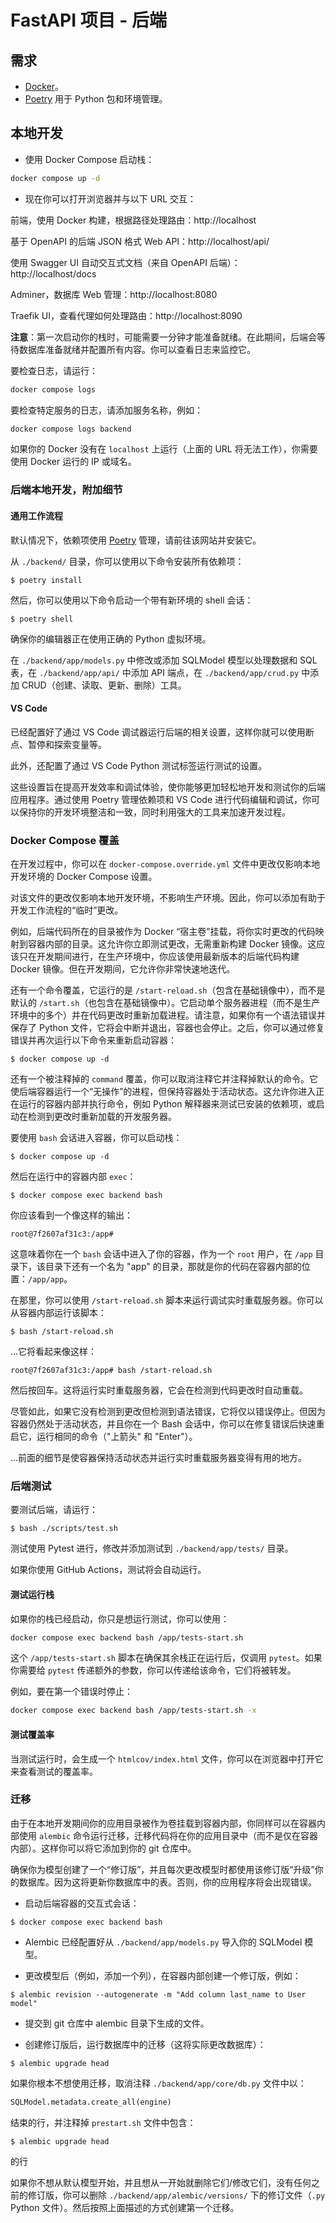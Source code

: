 # FastAPI 项目 - 后端

## 需求

* [Docker](https://www.docker.com/)。
* [Poetry](https://python-poetry.org/) 用于 Python 包和环境管理。

## 本地开发

* 使用 Docker Compose 启动栈：

```bash
docker compose up -d
```

* 现在你可以打开浏览器并与以下 URL 交互：

前端，使用 Docker 构建，根据路径处理路由：http://localhost

基于 OpenAPI 的后端 JSON 格式 Web API：http://localhost/api/

使用 Swagger UI 自动交互式文档（来自 OpenAPI 后端）：http://localhost/docs

Adminer，数据库 Web 管理：http://localhost:8080

Traefik UI，查看代理如何处理路由：http://localhost:8090

**注意**：第一次启动你的栈时，可能需要一分钟才能准备就绪。在此期间，后端会等待数据库准备就绪并配置所有内容。你可以查看日志来监控它。

要检查日志，请运行：

```bash
docker compose logs
```

要检查特定服务的日志，请添加服务名称，例如：

```bash
docker compose logs backend
```

如果你的 Docker 没有在 `localhost` 上运行（上面的 URL 将无法工作），你需要使用 Docker 运行的 IP 或域名。

### 后端本地开发，附加细节

#### 通用工作流程

默认情况下，依赖项使用 [Poetry](https://python-poetry.org/) 管理，请前往该网站并安装它。

从 `./backend/` 目录，你可以使用以下命令安装所有依赖项：

```console
$ poetry install
```

然后，你可以使用以下命令启动一个带有新环境的 shell 会话：

```console
$ poetry shell
```

确保你的编辑器正在使用正确的 Python 虚拟环境。

在 `./backend/app/models.py` 中修改或添加 SQLModel 模型以处理数据和 SQL 表，在 `./backend/app/api/` 中添加 API 端点，在 `./backend/app/crud.py` 中添加 CRUD（创建、读取、更新、删除）工具。

#### VS Code

已经配置好了通过 VS Code 调试器运行后端的相关设置，这样你就可以使用断点、暂停和探索变量等。

此外，还配置了通过 VS Code Python 测试标签运行测试的设置。

这些设置旨在提高开发效率和调试体验，使你能够更加轻松地开发和测试你的后端应用程序。通过使用 Poetry 管理依赖项和 VS Code 进行代码编辑和调试，你可以保持你的开发环境整洁和一致，同时利用强大的工具来加速开发过程。

### Docker Compose 覆盖

在开发过程中，你可以在 `docker-compose.override.yml` 文件中更改仅影响本地开发环境的 Docker Compose 设置。

对该文件的更改仅影响本地开发环境，不影响生产环境。因此，你可以添加有助于开发工作流程的“临时”更改。

例如，后端代码所在的目录被作为 Docker “宿主卷”挂载，将你实时更改的代码映射到容器内部的目录。这允许你立即测试更改，无需重新构建 Docker 镜像。这应该只在开发期间进行，在生产环境中，你应该使用最新版本的后端代码构建 Docker 镜像。但在开发期间，它允许你非常快速地迭代。

还有一个命令覆盖，它运行的是 `/start-reload.sh`（包含在基础镜像中），而不是默认的 `/start.sh`（也包含在基础镜像中）。它启动单个服务器进程（而不是生产环境中的多个）并在代码更改时重新加载进程。请注意，如果你有一个语法错误并保存了 Python 文件，它将会中断并退出，容器也会停止。之后，你可以通过修复错误并再次运行以下命令来重新启动容器：

```console
$ docker compose up -d
```

还有一个被注释掉的 `command` 覆盖，你可以取消注释它并注释掉默认的命令。它使后端容器运行一个“无操作”的进程，但保持容器处于活动状态。这允许你进入正在运行的容器内部并执行命令，例如 Python 解释器来测试已安装的依赖项，或启动在检测到更改时重新加载的开发服务器。

要使用 `bash` 会话进入容器，你可以启动栈：

```console
$ docker compose up -d
```

然后在运行中的容器内部 `exec`：

```console
$ docker compose exec backend bash
```

你应该看到一个像这样的输出：

```console
root@7f2607af31c3:/app#
```

这意味着你在一个 `bash` 会话中进入了你的容器，作为一个 `root` 用户，在 `/app` 目录下，该目录下还有一个名为 "app" 的目录，那就是你的代码在容器内部的位置：`/app/app`。

在那里，你可以使用 `/start-reload.sh` 脚本来运行调试实时重载服务器。你可以从容器内部运行该脚本：

```console
$ bash /start-reload.sh
```

...它将看起来像这样：

```console
root@7f2607af31c3:/app# bash /start-reload.sh
```

然后按回车。这将运行实时重载服务器，它会在检测到代码更改时自动重载。

尽管如此，如果它没有检测到更改但检测到语法错误，它将仅以错误停止。但因为容器仍然处于活动状态，并且你在一个 Bash 会话中，你可以在修复错误后快速重启它，运行相同的命令（"上箭头" 和 "Enter"）。

...前面的细节是使容器保持活动状态并运行实时重载服务器变得有用的地方。

### 后端测试

要测试后端，请运行：

```console
$ bash ./scripts/test.sh
```

测试使用 Pytest 进行，修改并添加测试到 `./backend/app/tests/` 目录。

如果你使用 GitHub Actions，测试将会自动运行。

#### 测试运行栈

如果你的栈已经启动，你只是想运行测试，你可以使用：

```bash
docker compose exec backend bash /app/tests-start.sh
```

这个 `/app/tests-start.sh` 脚本在确保其余栈正在运行后，仅调用 `pytest`。如果你需要给 `pytest` 传递额外的参数，你可以传递给该命令，它们将被转发。

例如，要在第一个错误时停止：

```bash
docker compose exec backend bash /app/tests-start.sh -x
```

#### 测试覆盖率

当测试运行时，会生成一个 `htmlcov/index.html` 文件，你可以在浏览器中打开它来查看测试的覆盖率。

### 迁移

由于在本地开发期间你的应用目录被作为卷挂载到容器内部，你同样可以在容器内部使用 `alembic` 命令运行迁移，迁移代码将在你的应用目录中（而不是仅在容器内部）。这样你可以将它添加到你的 git 仓库中。

确保你为模型创建了一个“修订版”，并且每次更改模型时都使用该修订版“升级”你的数据库。因为这将更新你数据库中的表。否则，你的应用程序将会出现错误。

* 启动后端容器的交互式会话：

```console
$ docker compose exec backend bash
```

* Alembic 已经配置好从 `./backend/app/models.py` 导入你的 SQLModel 模型。

* 更改模型后（例如，添加一个列），在容器内部创建一个修订版，例如：

```console
$ alembic revision --autogenerate -m "Add column last_name to User model"
```

* 提交到 git 仓库中 alembic 目录下生成的文件。

* 创建修订版后，运行数据库中的迁移（这将实际更改数据库）：

```console
$ alembic upgrade head
```

如果你根本不想使用迁移，取消注释 `./backend/app/core/db.py` 文件中以：

```python
SQLModel.metadata.create_all(engine)
```

结束的行，并注释掉 `prestart.sh` 文件中包含：

```console
$ alembic upgrade head
```

的行

如果你不想从默认模型开始，并且想从一开始就删除它们/修改它们，没有任何之前的修订版，你可以删除 `./backend/app/alembic/versions/` 下的修订文件（`.py` Python 文件）。然后按照上面描述的方式创建第一个迁移。
